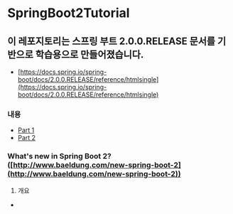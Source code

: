 # SpringBoot2Tutorial

## 이 레포지토리는 스프링 부트 2.0.0.RELEASE 문서를 기반으로 학습용으로 만들어졌습니다.

- [https://docs.spring.io/spring-boot/docs/2.0.0.RELEASE/reference/htmlsingle](https://docs.spring.io/spring-boot/docs/2.0.0.RELEASE/reference/htmlsingle)

### 내용

- [Part 1](https://github.com/lky1001/SpringBoot2Tutorial/tree/part1)
- [Part 2](https://github.com/lky1001/SpringBoot2Tutorial/tree/part2)

### What's new in Spring Boot 2? ([http://www.baeldung.com/new-spring-boot-2](http://www.baeldung.com/new-spring-boot-2))

1. 개요
- 